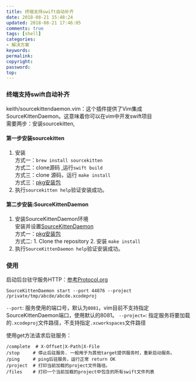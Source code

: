 ```yaml
---
title: 终端支持swift自动补齐
date: 2018-08-21 15:48:24
updated: 2018-08-21 17:46:05
comments: true
tags: [shell]
categories:
- 解决方案
keywords: 
permalink: 
copyright: 
password: 
top:   
---
```

### 终端支持swift自动补齐
keith/sourcekittendaemon.vim：这个插件提供了Vim集成SourceKittenDaemon。这意味着你可以在vim中开发swift项目  
需要两步：安装sourcekitten,   
#### 第一步安装sourcekitten
1. 安装  
方式一：`brew install sourcekitten`  
方式二：clone源码 ,运行`swift build`   
方式三：clone 源码，运行 `make install`   
方式三：[pkg安装包](https://github.com/jpsim/SourceKitten/releases)  
2. 执行`sourcekitten help`验证安装成功。  

#### 第二步安装:SourceKittenDaemon
1. 安装SourceKittenDaemon环境  
安装并设置[SourceKittenDaemon](https://github.com/terhechte/SourceKittenDaemon)  
方式一：[pkg安装包](https://github.com/terhechte/SourceKittenDaemon/releases/)  
方式二: 1. Clone the repository   2. 安装 `make install`  
2. 执行`SourceKittenDaemon help`验证安装成功。   

### 使用
启动后台驻守服务HTTP：[参考Protocol.org](https://github.com/terhechte/SourceKittenDaemon/blob/master/Protocol.org)   
```
SourceKittenDaemon start --port 44876 --project /private/tmp/abcde/abcde.xcodeproj
```
`--port`: 服务使用的端口号，默认为`8081`，vim目前不支持指定SourceKittenDaemon端口，使用默认的8081。
`--project=`: 指定服务将要加载的`.xcodeproj`文件路径，不支持指定`.xcworkspaces`文件路径

使用get方法请求后驻服务：   
```
/complete  # X-Offset|X-Path|X-File
/stop     # 停止后驻服务. 一般用于为其他target提供服务时，重新启动服务。
/ping     # ping后驻服务，运行正常 return OK
/project  # 打印当前加载的project文件路径。
/files    # 打印一个当前加载的project中包含的所有swift文件列表
```
